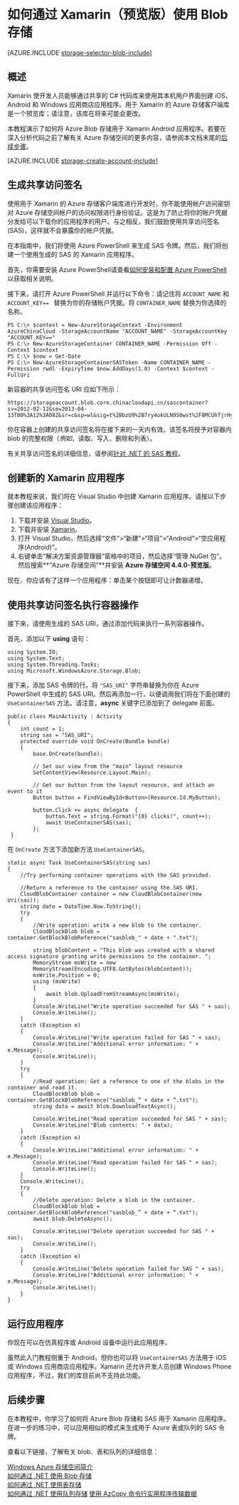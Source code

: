 <properties 
	pageTitle="如何通过 Xamarin（预览版）使用 Blob 存储 | Windows Azure" 
	description="用于 Xamarin 的 Azure 存储客户端库预览版使开发人员能够使用其本机用户界面创建 iOS、Android 和 Windows 应用商店应用程序。本教程演示了如何通过 Xamarin 来创建使用 Azure Blob 存储的 Android 应用程序。" 
	services="storage" 
	documentationCenter="xamarin" 
	authors="micurd" 
	manager="" 
	editor=""/>

<tags 
	ms.service="storage" 
	ms.date="12/01/2015" 
	wacn.date="01/14/2016"/>

# 如何通过 Xamarin（预览版）使用 Blob 存储

[AZURE.INCLUDE [storage-selector-blob-include](../includes/storage-selector-blob-include.md)]

## 概述

Xamarin 使开发人员能够通过共享的 C# 代码库来使用其本机用户界面创建 iOS、Android 和 Windows 应用商店应用程序。用于 Xamarin 的 Azure 存储客户端库是一个预览库；请注意，该库在将来可能会更改。

本教程演示了如何将 Azure Blob 存储用于 Xamarin Android 应用程序。若要在深入分析代码之前了解有关 Azure 存储空间的更多内容，请参阅本文档末尾的[后续步骤](#next-steps)。

[AZURE.INCLUDE [storage-create-account-include](../includes/storage-create-account-include.md)]

## 生成共享访问签名

使用用于 Xamarin 的 Azure 存储客户端库进行开发时，你不能使用帐户访问密钥对 Azure 存储空间帐户的访问权限进行身份验证。这是为了防止将你的帐户凭据分发给可以下载你的应用程序的用户。与之相反，我们鼓励使用共享访问签名 (SAS)，这样就不会暴露你的帐户凭据。

在本指南中，我们将使用 Azure PowerShell 来生成 SAS 令牌。然后，我们将创建一个使用生成的 SAS 的 Xamarin 应用程序。

首先，你需要安装 Azure PowerShell请查看[如何安装和配置 Azure PowerShell](/documentation/articles/powershell-install-configure#Install) 以获取相关说明。

接下来，请打开 Azure PowerShell 并运行以下命令：请记住将 `ACCOUNT_NAME` 和 `ACCOUNT_KEY== ` 替换为你的存储帐户凭据。将 `CONTAINER_NAME` 替换为你选择的名称。

    PS C:\> $context = New-AzureStorageContext -Environment AzureChinaCloud -StorageAccountName "ACCOUNT_NAME" -StorageAccountKey "ACCOUNT_KEY=="
	PS C:\> New-AzureStorageContainer CONTAINER_NAME -Permission Off -Context $context
	PS C:\> $now = Get-Date
	PS C:\> New-AzureStorageContainerSASToken -Name CONTAINER_NAME -Permission rwdl -ExpiryTime $now.AddDays(1.0) -Context $context -FullUri

新容器的共享访问签名 URI 应如下所示：

	https://storageaccount.blob.core.chinacloudapi.cn/sascontainer?sv=2012-02-12&se=2013-04-13T00%3A12%3A08Z&sr=c&sp=wl&sig=t%2BbzU9%2B7ry4okULN9S0wst%2F8MCUhTjrHyV9rDNLSe8g%3Dsss

你在容器上创建的共享访问签名将在接下来的一天内有效。该签名将授予对容器内 blob 的完整权限（*例如*，读取、写入、删除和列表）。

有关共享访问签名的详细信息，请参阅[针对 .NET 的 SAS 教程](/documentation/articles/storage-dotnet-shared-access-signature-part-2)。

## 创建新的 Xamarin 应用程序

就本教程来说，我们将在 Visual Studio 中创建 Xamarin 应用程序。请按以下步骤创建该应用程序：

1. 下载并安装 [Visual Studio](https://www.visualstudio.com/zh-cn)。
2. 下载并安装 [Xamarin](http://xamarin.com/platform)。
3. 打开 Visual Studio，然后选择“文件”>“新建”>“项目”>“Android”>“空应用程序(Android)”。
4. 右键单击“解决方案资源管理器”窗格中的项目，然后选择“管理 NuGet 包”。然后搜索**“Azure 存储空间”**并安装 **Azure 存储空间 4.4.0-预览版**。

现在，你应该有了这样一个应用程序：单击某个按钮即可让计数器递增。

## 使用共享访问签名执行容器操作

接下来，请使用生成的 SAS URI，通过添加代码来执行一系列容器操作。

首先，添加以下 **using** 语句：

	using System.IO;
	using System.Text;
	using System.Threading.Tasks;
	using Microsoft.WindowsAzure.Storage.Blob;


接下来，添加 SAS 令牌的行。将 `"SAS_URI"` 字符串替换为你在 Azure PowerShell 中生成的 SAS URI。然后再添加一行，以便调用我们将在下面创建的 `UseContainerSAS` 方法。请注意，**async** 关键字已添加到了 delegate 前面。


	public class MainActivity : Activity
	{
    	int count = 1;
    	string sas = "SAS_URI";
    	protected override void OnCreate(Bundle bundle)
    	{
        	base.OnCreate(bundle);

        	// Set our view from the "main" layout resource
        	SetContentView(Resource.Layout.Main);

        	// Get our button from the layout resource, and attach an event to it
        	Button button = FindViewById<Button>(Resource.Id.MyButton);

        	button.Click += async delegate	{
             	button.Text = string.Format("{0} clicks!", count++);
             	await UseContainerSAS(sas);
         	};
     }

在 `OnCreate` 方法下添加新方法 `UseContainerSAS`。

	static async Task UseContainerSAS(string sas)
	{
    	//Try performing container operations with the SAS provided.

    	//Return a reference to the container using the SAS URI.
    	CloudBlobContainer container = new CloudBlobContainer(new Uri(sas));
    	string date = DateTime.Now.ToString();
    	try
    	{
        	//Write operation: write a new blob to the container.
        	CloudBlockBlob blob = container.GetBlockBlobReference("sasblob_" + date + ".txt");

        	string blobContent = "This blob was created with a shared access signature granting write permissions to the container. ";
        	MemoryStream msWrite = new
        	MemoryStream(Encoding.UTF8.GetBytes(blobContent));
        	msWrite.Position = 0;
        	using (msWrite)
         	{
             	await blob.UploadFromStreamAsync(msWrite);
         	}
         	Console.WriteLine("Write operation succeeded for SAS " + sas);
         	Console.WriteLine();
     	}
     	catch (Exception e)
     	{
        	Console.WriteLine("Write operation failed for SAS " + sas);
        	Console.WriteLine("Additional error information: " + e.Message);
        	Console.WriteLine();
     	}
     	try
     	{
        	//Read operation: Get a reference to one of the blobs in the container and read it.
        	CloudBlockBlob blob = container.GetBlockBlobReference("sasblob_” + date + “.txt");
        	string data = await blob.DownloadTextAsync();

        	Console.WriteLine("Read operation succeeded for SAS " + sas);
        	Console.WriteLine("Blob contents: " + data);
     	}
     	catch (Exception e)
     	{
        	Console.WriteLine("Additional error information: " + e.Message);
       		Console.WriteLine("Read operation failed for SAS " + sas);
        	Console.WriteLine();
     	}
     	Console.WriteLine();
     	try
     	{
        	//Delete operation: Delete a blob in the container.
         	CloudBlockBlob blob = container.GetBlockBlobReference("sasblob_” + date + “.txt");
         	await blob.DeleteAsync();

         	Console.WriteLine("Delete operation succeeded for SAS " + sas);
         	Console.WriteLine();
     	}
     	catch (Exception e)
     	{
        	Console.WriteLine("Delete operation failed for SAS " + sas);
        	Console.WriteLine("Additional error information: " + e.Message);
        	Console.WriteLine();
     	}
	}

## 运行应用程序

你现在可以在仿真程序或 Android 设备中运行此应用程序。

虽然此入门教程侧重于 Android，但你也可以将 `UseContainerSAS` 方法用于 iOS 或 Windows 应用商店应用程序。Xamarin 还允许开发人员创建 Windows Phone 应用程序，不过，我们的库目前尚不支持此功能。

## 后续步骤

在本教程中，你学习了如何将 Azure Blob 存储和 SAS 用于 Xamarin 应用程序。在进一步的练习中，可以应用相似的模式来生成用于 Azure 表或队列的 SAS 令牌。

查看以下链接，了解有关 blob、表和队列的详细信息：

[Windows Azure 存储空间简介](/documentation/articles/storage-introduction)  
[如何通过 .NET 使用 Blob 存储](/documentation/articles/storage-dotnet-how-to-use-blobs)  
[如何通过 .NET 使用表存储](/documentation/articles/storage-dotnet-how-to-use-tables)  
[如何通过 .NET 使用队列存储](/documentation/articles/storage-dotnet-how-to-use-queues)
[使用 AzCopy 命令行实用程序传输数据](/documentation/articles/storage-use-azcopy)

<!---HONumber=Mooncake_0104_2016-->